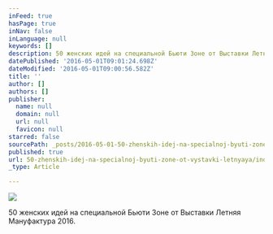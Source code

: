 ```yaml
---
inFeed: true
hasPage: true
inNav: false
inLanguage: null
keywords: []
description: 50 женских идей на специальной Бьюти Зоне от Выставки Летняя Мануфактура 2016.
datePublished: '2016-05-01T09:01:24.698Z'
dateModified: '2016-05-01T09:00:56.582Z'
title: ''
author: []
authors: []
publisher:
  name: null
  domain: null
  url: null
  favicon: null
starred: false
sourcePath: _posts/2016-05-01-50-zhenskih-idej-na-specialnoj-byuti-zone-ot-vystavki-letnyaya.md
published: true
url: 50-zhenskih-idej-na-specialnoj-byuti-zone-ot-vystavki-letnyaya/index.html
_type: Article

---
```

![](https://the-grid-user-content.s3-us-west-2.amazonaws.com/3ee0b0b7-b68b-41da-8877-b765596d87c5.jpg)

50 женских идей на специальной Бьюти Зоне от Выставки Летняя Мануфактура 2016\.